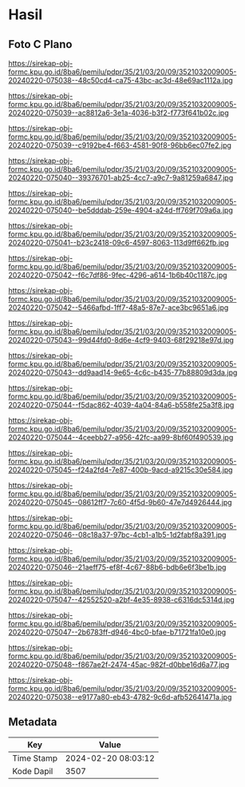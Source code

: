 # Hasil

## Foto C Plano

https://sirekap-obj-formc.kpu.go.id/8ba6/pemilu/pdpr/35/21/03/20/09/3521032009005-20240220-075038--48c50cd4-ca75-43bc-ac3d-48e69ac1112a.jpg

https://sirekap-obj-formc.kpu.go.id/8ba6/pemilu/pdpr/35/21/03/20/09/3521032009005-20240220-075039--ac8812a6-3e1a-4036-b3f2-f773f641b02c.jpg

https://sirekap-obj-formc.kpu.go.id/8ba6/pemilu/pdpr/35/21/03/20/09/3521032009005-20240220-075039--c9192be4-f663-4581-90f8-96bb6ec07fe2.jpg

https://sirekap-obj-formc.kpu.go.id/8ba6/pemilu/pdpr/35/21/03/20/09/3521032009005-20240220-075040--39376701-ab25-4cc7-a9c7-9a81259a6847.jpg

https://sirekap-obj-formc.kpu.go.id/8ba6/pemilu/pdpr/35/21/03/20/09/3521032009005-20240220-075040--be5dddab-259e-4904-a24d-ff769f709a6a.jpg

https://sirekap-obj-formc.kpu.go.id/8ba6/pemilu/pdpr/35/21/03/20/09/3521032009005-20240220-075041--b23c2418-09c6-4597-8063-113d9ff662fb.jpg

https://sirekap-obj-formc.kpu.go.id/8ba6/pemilu/pdpr/35/21/03/20/09/3521032009005-20240220-075042--f6c7df86-9fec-4296-a614-1b6b40c1187c.jpg

https://sirekap-obj-formc.kpu.go.id/8ba6/pemilu/pdpr/35/21/03/20/09/3521032009005-20240220-075042--5466afbd-1ff7-48a5-87e7-ace3bc9651a6.jpg

https://sirekap-obj-formc.kpu.go.id/8ba6/pemilu/pdpr/35/21/03/20/09/3521032009005-20240220-075043--99d44fd0-8d6e-4cf9-9403-68f29218e97d.jpg

https://sirekap-obj-formc.kpu.go.id/8ba6/pemilu/pdpr/35/21/03/20/09/3521032009005-20240220-075043--dd9aad14-9e65-4c6c-b435-77b88809d3da.jpg

https://sirekap-obj-formc.kpu.go.id/8ba6/pemilu/pdpr/35/21/03/20/09/3521032009005-20240220-075044--f5dac862-4039-4a04-84a6-b558fe25a3f8.jpg

https://sirekap-obj-formc.kpu.go.id/8ba6/pemilu/pdpr/35/21/03/20/09/3521032009005-20240220-075044--4ceebb27-a956-42fc-aa99-8bf60f490539.jpg

https://sirekap-obj-formc.kpu.go.id/8ba6/pemilu/pdpr/35/21/03/20/09/3521032009005-20240220-075045--f24a2fd4-7e87-400b-9acd-a9215c30e584.jpg

https://sirekap-obj-formc.kpu.go.id/8ba6/pemilu/pdpr/35/21/03/20/09/3521032009005-20240220-075045--08612ff7-7c60-4f5d-9b60-47e7d4926444.jpg

https://sirekap-obj-formc.kpu.go.id/8ba6/pemilu/pdpr/35/21/03/20/09/3521032009005-20240220-075046--08c18a37-97bc-4cb1-a1b5-1d2fabf8a391.jpg

https://sirekap-obj-formc.kpu.go.id/8ba6/pemilu/pdpr/35/21/03/20/09/3521032009005-20240220-075046--21aeff75-ef8f-4c67-88b6-bdb6e6f3be1b.jpg

https://sirekap-obj-formc.kpu.go.id/8ba6/pemilu/pdpr/35/21/03/20/09/3521032009005-20240220-075047--42552520-a2bf-4e35-8938-c6316dc5314d.jpg

https://sirekap-obj-formc.kpu.go.id/8ba6/pemilu/pdpr/35/21/03/20/09/3521032009005-20240220-075047--2b6783ff-d946-4bc0-bfae-b71721fa10e0.jpg

https://sirekap-obj-formc.kpu.go.id/8ba6/pemilu/pdpr/35/21/03/20/09/3521032009005-20240220-075048--f867ae2f-2474-45ac-982f-d0bbe16d6a77.jpg

https://sirekap-obj-formc.kpu.go.id/8ba6/pemilu/pdpr/35/21/03/20/09/3521032009005-20240220-075038--e9177a80-eb43-4782-9c6d-afb52641471a.jpg


## Metadata

| Key        | Value               |
| ---------- | ------------------- |
| Time Stamp | 2024-02-20 08:03:12 |
| Kode Dapil | 3507                |



